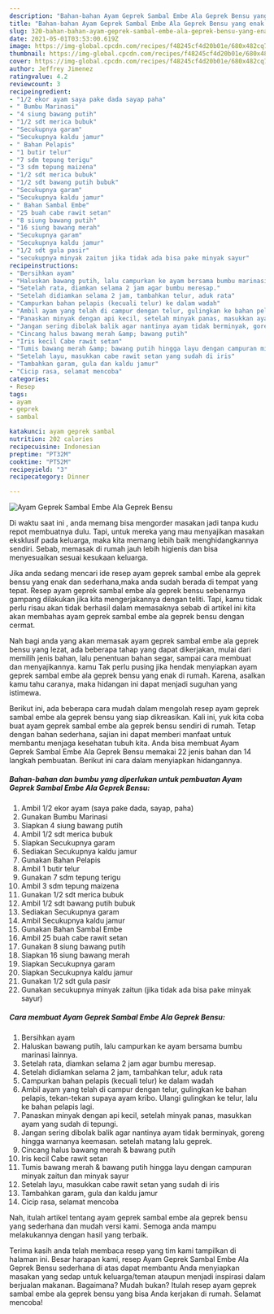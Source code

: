```yaml
---
description: "Bahan-bahan Ayam Geprek Sambal Embe Ala Geprek Bensu yang enak dan Mudah Dibuat"
title: "Bahan-bahan Ayam Geprek Sambal Embe Ala Geprek Bensu yang enak dan Mudah Dibuat"
slug: 320-bahan-bahan-ayam-geprek-sambal-embe-ala-geprek-bensu-yang-enak-dan-mudah-dibuat
date: 2021-05-01T03:53:00.619Z
image: https://img-global.cpcdn.com/recipes/f48245cf4d20b01e/680x482cq70/ayam-geprek-sambal-embe-ala-geprek-bensu-foto-resep-utama.jpg
thumbnail: https://img-global.cpcdn.com/recipes/f48245cf4d20b01e/680x482cq70/ayam-geprek-sambal-embe-ala-geprek-bensu-foto-resep-utama.jpg
cover: https://img-global.cpcdn.com/recipes/f48245cf4d20b01e/680x482cq70/ayam-geprek-sambal-embe-ala-geprek-bensu-foto-resep-utama.jpg
author: Jeffrey Jimenez
ratingvalue: 4.2
reviewcount: 3
recipeingredient:
- "1/2 ekor ayam saya pake dada sayap paha"
- " Bumbu Marinasi"
- "4 siung bawang putih"
- "1/2 sdt merica bubuk"
- "Secukupnya garam"
- "Secukupnya kaldu jamur"
- " Bahan Pelapis"
- "1 butir telur"
- "7 sdm tepung terigu"
- "3 sdm tepung maizena"
- "1/2 sdt merica bubuk"
- "1/2 sdt bawang putih bubuk"
- "Secukupnya garam"
- "Secukupnya kaldu jamur"
- " Bahan Sambal Embe"
- "25 buah cabe rawit setan"
- "8 siung bawang putih"
- "16 siung bawang merah"
- "Secukupnya garam"
- "Secukupnya kaldu jamur"
- "1/2 sdt gula pasir"
- "secukupnya minyak zaitun jika tidak ada bisa pake minyak sayur"
recipeinstructions:
- "Bersihkan ayam"
- "Haluskan bawang putih, lalu campurkan ke ayam bersama bumbu marinasi lainnya."
- "Setelah rata, diamkan selama 2 jam agar bumbu meresap."
- "Setelah didiamkan selama 2 jam, tambahkan telur, aduk rata"
- "Campurkan bahan pelapis (kecuali telur) ke dalam wadah"
- "Ambil ayam yang telah di campur dengan telur, gulingkan ke bahan pelapis, tekan-tekan supaya ayam kribo. Ulangi gulingkan ke telur, lalu ke bahan pelapis lagi."
- "Panaskan minyak dengan api kecil, setelah minyak panas, masukkan ayam yang sudah di tepungi."
- "Jangan sering dibolak balik agar nantinya ayam tidak berminyak, goreng hingga warnanya keemasan. setelah matang lalu geprek."
- "Cincang halus bawang merah &amp; bawang putih"
- "Iris kecil Cabe rawit setan"
- "Tumis bawang merah &amp; bawang putih hingga layu dengan campuran minyak zaitun dan minyak sayur"
- "Setelah layu, masukkan cabe rawit setan yang sudah di iris"
- "Tambahkan garam, gula dan kaldu jamur"
- "Cicip rasa, selamat mencoba"
categories:
- Resep
tags:
- ayam
- geprek
- sambal

katakunci: ayam geprek sambal 
nutrition: 202 calories
recipecuisine: Indonesian
preptime: "PT32M"
cooktime: "PT52M"
recipeyield: "3"
recipecategory: Dinner

---
```



![Ayam Geprek Sambal Embe Ala Geprek Bensu](https://img-global.cpcdn.com/recipes/f48245cf4d20b01e/680x482cq70/ayam-geprek-sambal-embe-ala-geprek-bensu-foto-resep-utama.jpg)

Di waktu  saat ini , anda memang bisa mengorder masakan jadi tanpa kudu repot membuatnya dulu. Tapi, untuk mereka yang mau menyajikan masakan eksklusif pada keluarga, maka kita memang lebih baik menghidangkannya sendiri. Sebab, memasak di rumah jauh lebih higienis dan bisa menyesuaikan sesuai kesukaan keluarga.

Jika anda sedang mencari ide resep ayam geprek sambal embe ala geprek bensu yang enak dan sederhana,maka anda sudah berada di tempat yang tepat. Resep ayam geprek sambal embe ala geprek bensu  sebenarnya gampang dilakukan jika kita mengerjakannya dengan teliti. Tapi, kamu tidak perlu risau akan tidak berhasil dalam memasaknya 
sebab di artikel ini kita akan membahas ayam geprek sambal embe ala geprek bensu dengan cermat.  



Nah bagi anda yang akan memasak ayam geprek sambal embe ala geprek bensu yang lezat, ada beberapa tahap yang dapat dikerjakan, mulai dari memilih jenis bahan, lalu penentuan bahan segar, sampai cara membuat dan menyajikannya. kamu Tak perlu pusing jika hendak menyiapkan ayam geprek sambal embe ala geprek bensu yang enak di rumah. Karena, asalkan kamu  tahu caranya, maka hidangan ini dapat menjadi suguhan yang istimewa.

Berikut ini, ada beberapa cara mudah dalam mengolah resep ayam geprek sambal embe ala geprek bensu yang siap dikreasikan. Kali ini, yuk kita coba buat ayam geprek sambal embe ala geprek bensu sendiri di rumah. Tetap dengan bahan sederhana, sajian ini dapat memberi manfaat untuk membantu menjaga kesehatan tubuh kita. Anda bisa membuat Ayam Geprek Sambal Embe Ala Geprek Bensu memakai 22 jenis bahan dan 14 langkah pembuatan. Berikut ini cara dalam menyiapkan hidangannya.

<!--inarticleads1-->

##### Bahan-bahan dan bumbu yang diperlukan untuk pembuatan Ayam Geprek Sambal Embe Ala Geprek Bensu:

1. Ambil 1/2 ekor ayam (saya pake dada, sayap, paha)
1. Gunakan  Bumbu Marinasi
1. Siapkan 4 siung bawang putih
1. Ambil 1/2 sdt merica bubuk
1. Siapkan Secukupnya garam
1. Sediakan Secukupnya kaldu jamur
1. Gunakan  Bahan Pelapis
1. Ambil 1 butir telur
1. Gunakan 7 sdm tepung terigu
1. Ambil 3 sdm tepung maizena
1. Gunakan 1/2 sdt merica bubuk
1. Ambil 1/2 sdt bawang putih bubuk
1. Sediakan Secukupnya garam
1. Ambil Secukupnya kaldu jamur
1. Gunakan  Bahan Sambal Embe
1. Ambil 25 buah cabe rawit setan
1. Gunakan 8 siung bawang putih
1. Siapkan 16 siung bawang merah
1. Siapkan Secukupnya garam
1. Siapkan Secukupnya kaldu jamur
1. Gunakan 1/2 sdt gula pasir
1. Gunakan secukupnya minyak zaitun (jika tidak ada bisa pake minyak sayur)




<!--inarticleads2-->

##### Cara membuat Ayam Geprek Sambal Embe Ala Geprek Bensu:

1. Bersihkan ayam
1. Haluskan bawang putih, lalu campurkan ke ayam bersama bumbu marinasi lainnya.
1. Setelah rata, diamkan selama 2 jam agar bumbu meresap.
1. Setelah didiamkan selama 2 jam, tambahkan telur, aduk rata
1. Campurkan bahan pelapis (kecuali telur) ke dalam wadah
1. Ambil ayam yang telah di campur dengan telur, gulingkan ke bahan pelapis, tekan-tekan supaya ayam kribo. Ulangi gulingkan ke telur, lalu ke bahan pelapis lagi.
1. Panaskan minyak dengan api kecil, setelah minyak panas, masukkan ayam yang sudah di tepungi.
1. Jangan sering dibolak balik agar nantinya ayam tidak berminyak, goreng hingga warnanya keemasan. setelah matang lalu geprek.
1. Cincang halus bawang merah &amp; bawang putih
1. Iris kecil Cabe rawit setan
1. Tumis bawang merah &amp; bawang putih hingga layu dengan campuran minyak zaitun dan minyak sayur
1. Setelah layu, masukkan cabe rawit setan yang sudah di iris
1. Tambahkan garam, gula dan kaldu jamur
1. Cicip rasa, selamat mencoba




Nah, itulah artikel tentang  ayam geprek sambal embe ala geprek bensu  yang sederhana dan mudah versi kami. Semoga anda mampu melakukannya dengan hasil yang terbaik. 

Terima kasih anda telah membaca resep yang tim kami tampilkan di halaman ini. Besar harapan kami, resep  Ayam Geprek Sambal Embe Ala Geprek Bensu sederhana di atas dapat membantu Anda menyiapkan masakan yang sedap untuk keluarga/teman ataupun menjadi inspirasi dalam berjualan makanan. Bagaimana? Mudah bukan? Itulah resep ayam geprek sambal embe ala geprek bensu yang bisa Anda kerjakan di rumah. Selamat mencoba!

